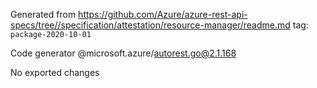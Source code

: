 Generated from https://github.com/Azure/azure-rest-api-specs/tree//specification/attestation/resource-manager/readme.md tag: `package-2020-10-01`

Code generator @microsoft.azure/autorest.go@2.1.168

No exported changes